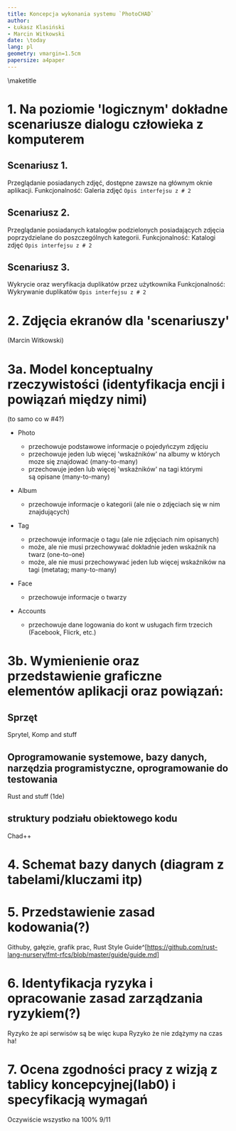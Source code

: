 ```yaml
---
title: Koncepcja wykonania systemu `PhotoCHAD`
author:
- Łukasz Klasiński
- Marcin Witkowski
date: \today
lang: pl
geometry: vmargin=1.5cm
papersize: a4paper
---
```


\maketitle

# 1. Na poziomie 'logicznym' dokładne scenariusze dialogu człowieka z komputerem

## Scenariusz 1.
Przeglądanie posiadanych zdjęć, dostępne zawsze na głównym oknie aplikacji.
Funkcjonalność: Galeria zdjęć
`Opis interfejsu z # 2`

## Scenariusz 2.
Przeglądanie posiadanych katalogów podzielonych posiadających zdjęcia poprzydzielane do poszczególnych kategorii.
Funkcjonalność: Katalogi zdjęć
`Opis interfejsu z # 2`

## Scenariusz 3.
Wykrycie oraz weryfikacja duplikatów przez użytkownika
Funkcjonalność: Wykrywanie duplikatów
`Opis interfejsu z # 2`

# 2. Zdjęcia ekranów dla 'scenariuszy'

(Marcin Witkowski)

# 3a. Model konceptualny rzeczywistości (identyfikacja encji i powiązań między nimi)

(to samo co w #4?)

* Photo
    - przechowuje podstawowe informacje o pojedyńczym zdjęciu
    - przechowuje jeden lub więcej 'wskaźników' na albumy w których moze się znajdować (many-to-many)
    - przechowuje jeden lub więcej 'wskaźników' na tagi którymi są opisane (many-to-many)

* Album
    - przechowuje informacje o kategorii (ale nie o zdjęciach się w nim znajdujących)

* Tag
    - przechowuje informacje o tagu (ale nie zdjęciach nim opisanych)
    - może, ale nie musi przechowywać dokładnie jeden wskaźnik na twarz (one-to-one)
    - może, ale nie musi przechowywać jeden lub więcej wskaźników na tagi (metatag; many-to-many)

* Face
    - przechowuje informacje o twarzy

* Accounts
    - przechowuje dane logowania do kont w usługach firm trzecich (Facebook, Flicrk, etc.)

# 3b. Wymienienie oraz przedstawienie graficzne elementów aplikacji oraz powiązań:

## Sprzęt

Sprytel, Komp and stuff

## Oprogramowanie systemowe, bazy danych, narzędzia programistyczne, oprogramowanie do testowania
Rust and stuff
(1de)

## struktury podziału obiektowego kodu
Chad++




# 4. Schemat bazy danych (diagram z tabelami/kluczami itp)

# 5. Przedstawienie zasad kodowania(?)
Githuby, gałęzie, grafik prac, Rust Style Guide^[https://github.com/rust-lang-nursery/fmt-rfcs/blob/master/guide/guide.md]


# 6. Identyfikacja ryzyka i opracowanie zasad zarządzania ryzykiem(?)
Ryzyko że api serwisów są be więc kupa
Ryzyko że nie zdążymy na czas ha!


# 7. Ocena zgodności pracy z wizją z tablicy koncepcyjnej(lab0) i specyfikacją wymagań
Oczywiście wszystko na 100% 9/11
